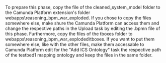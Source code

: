 To prepare this phase, copy the file of the cleaned_system_model folder to the Camunda Platform extension's folder webapps\reasoning_bpm_war_exploded.
If you chose to copy the files somewhere else, make shure the Camunda Platform can access them and change the respective paths in the Upload task by editing the .bpmn file of this phase.
Furthermore, copy the files of the tboxes folder to webapps\reasoning_bpm_war_exploded\tboxes.
If you want to put them somewhere else, like with the other files, make them accessable to Camunda Platform edit for the "Add ICS Ontology" task the respective path of the testbed1 mapping ontology and keep the files in the same folder.
